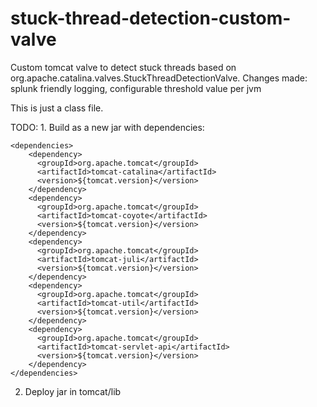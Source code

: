 # stuck-thread-detection-custom-valve
Custom tomcat valve to detect stuck threads based on org.apache.catalina.valves.StuckThreadDetectionValve.
Changes made: splunk friendly logging, configurable threshold value per jvm 

This is just a class file. 


TODO: 1. Build as a new jar with dependencies: 
```
<dependencies>
    <dependency>
      <groupId>org.apache.tomcat</groupId>
      <artifactId>tomcat-catalina</artifactId>
      <version>${tomcat.version}</version>
    </dependency>
    <dependency>
      <groupId>org.apache.tomcat</groupId>
      <artifactId>tomcat-coyote</artifactId>
      <version>${tomcat.version}</version>
    </dependency>
    <dependency>
      <groupId>org.apache.tomcat</groupId>
      <artifactId>tomcat-juli</artifactId>
      <version>${tomcat.version}</version>
    </dependency>
    <dependency>
      <groupId>org.apache.tomcat</groupId>
      <artifactId>tomcat-util</artifactId>
      <version>${tomcat.version}</version>
    </dependency>
    <dependency>
      <groupId>org.apache.tomcat</groupId>
      <artifactId>tomcat-servlet-api</artifactId>
      <version>${tomcat.version}</version>
    </dependency>
</dependencies>    
```
2. Deploy jar in tomcat/lib

